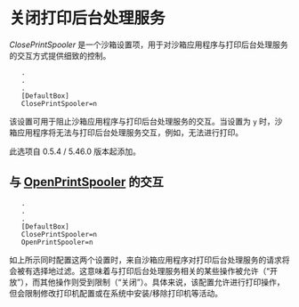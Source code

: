 # 关闭打印后台处理服务

_ClosePrintSpooler_ 是一个沙箱设置项，用于对沙箱应用程序与打印后台处理服务的交互方式提供细致的控制。

```
   .
   .
   .
   [DefaultBox]
   ClosePrintSpooler=n
```

该设置可用于阻止沙箱应用程序与打印后台处理服务的交互。当设置为 `y` 时，沙箱应用程序将无法与打印后台处理服务交互，例如，无法进行打印。

此选项自 0.5.4 / 5.46.0 版本起添加。

## 与 [OpenPrintSpooler](OpenPrintSpooler.md) 的交互

```
   .
   .
   .
   [DefaultBox]
   ClosePrintSpooler=n
   OpenPrintSpooler=n
```

如上所示同时配置这两个设置时，来自沙箱应用程序对打印后台处理服务的请求将会被有选择地过滤。这意味着与打印后台处理服务相关的某些操作被允许（“开放”），而其他操作则受到限制（“关闭”）。具体来说，该配置允许进行打印操作，但会限制修改打印机配置或在系统中安装/移除打印机等活动。
